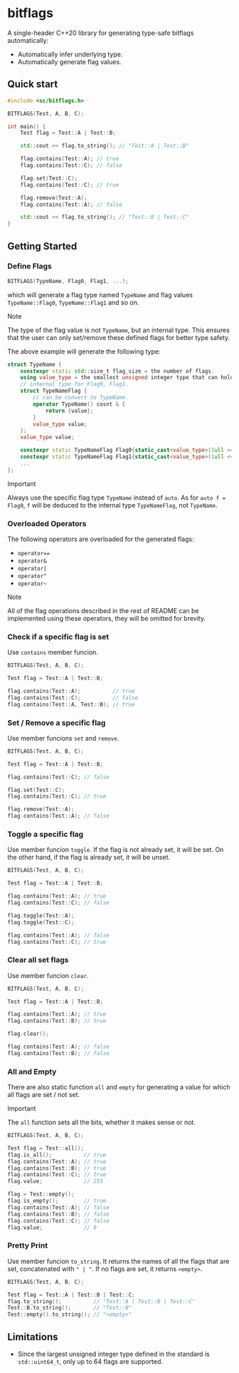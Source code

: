# bitflags

A single-header C++20 library for generating type-safe bitflags automatically:

* Automatically infer underlying type.
* Automatically generate flag values.

## Quick start

```cpp
#include <sc/bitflags.h>

BITFLAGS(Test, A, B, C);

int main() {
    Test flag = Test::A | Test::B;

    std::cout << flag.to_string(); // "Test::A | Test::B"

    flag.contains(Test::A); // true
    flag.contains(Test::C); // false

    flag.set(Test::C); 
    flag.contains(Test::C); // true

    flag.remove(Test::A);
    flag.contains(Test::A); // false

    std::cout << flag.to_string(); // "Test::B | Test::C"
}
```

## Getting Started

### Define Flags

```cpp
BITFLAGS(TypeName, Flag0, Flag1, ...);
```

which will generate a flag type named `TypeName` and flag values `TypeName::Flag0`, `TypeName::Flag1` and so on.

> [!NOTE]
> The type of the flag value is not `TypeName`, but an internal type. This ensures that the user can only set/remove these defined flags for better type safety.

The above example will generate the following type:

```cpp
struct TypeName {
    constexpr static std::size_t flag_size = the number of flags.
    using value_type = the smallest unsigned integer type that can hold all the flags. 
    // internal type for Flag0, Flag1.
    struct TypeNameFlag {
        // can be convert to TypeName.
        operator TypeName() cosnt & {
            return {value};
        }
        value_type value;
    };
    value_type value;

    constexpr static TypeNameFlag Flag0{static_cast<value_type>(1ull << 0)};
    constexpr static TypeNameFlag Flag1{static_cast<value_type>(1ull << 1)};
    ...
};
```

> [!IMPORTANT]
> Always use the specific flag type `TypeName` instead of `auto`. As for `auto f = Flag0`, `f` will be deduced to the internal type `TypeNameFlag`, not `TypeName`.

### Overloaded Operators 

The following operators are overloaded for the generated flags:

* `operator==`
* `operator&`
* `operator|`
* `operator^`
* `operator~`

> [!NOTE]
> All of the flag operations described in the rest of README can be implemented using these operators, they will be omitted for brevity.

### Check if a specific flag is set

Use `contains` member funcion.

```cpp
BITFLAGS(Test, A, B, C);

Test flag = Test::A | Test::B;

flag.contains(Test::A);          // true
flag.contains(Test::C);          // false
flag.contains(Test::A, Test::B); // true
```

### Set / Remove a specific flag

Use member funcions `set` and `remove`.

```cpp
BITFLAGS(Test, A, B, C);

Test flag = Test::A | Test::B;

flag.contains(Test::C); // false

flag.set(Test::C);
flag.contains(Test::C); // true

flag.remove(Test::A);
flag.contains(Test::A); // false
```

### Toggle a specific flag

Use member funcion `toggle`. If the flag is not already set, it will be set. On the other hand, if the flag is already set, it will be unset.

```cpp
BITFLAGS(Test, A, B, C);

Test flag = Test::A | Test::B;

flag.contains(Test::A); // true
flag.contains(Test::C); // false

flag.toggle(Test::A);
flag.toggle(Test::C);

flag.contains(Test::A); // false
flag.contains(Test::C); // true
```

### Clear all set flags

Use member funcion `clear`.

```cpp
BITFLAGS(Test, A, B, C);

Test flag = Test::A | Test::B;

flag.contains(Test::A); // true
flag.contains(Test::B); // true

flag.clear();

flag.contains(Test::A); // false
flag.contains(Test::B); // false
```

### All and Empty

There are also static function `all` and `empty` for generating a value for which all flags are set / not set.

> [!IMPORTANT]
> The `all` function sets all the bits, whether it makes sense or not.

```cpp
BITFLAGS(Test, A, B, C);

Test flag = Test::all();
flag.is_all();          // true
flag.contains(Test::A); // true
flag.contains(Test::B); // true
flag.contains(Test::C); // true
flag.value;             // 255

flag = Test::empty();
flag.is_empty();        // true
flag.contains(Test::A); // false
flag.contains(Test::B); // false
flag.contains(Test::C); // false
flag.value;             // 0
```

### Pretty Print

Use member funcion `to_string`. It returns the names of all the flags that are set, concatenated with `" | "`. If no flags are set, it returns `<empty>`.

```cpp
BITFLAGS(Test, A, B, C);

Test flag = Test::A | Test::B | Test::C;
flag.to_string();          // "Test::A | Test::B | Test::C"
Test::B.to_string();       // "Test::B"
Test::empty().to_string(); // "<empty>"
```

## Limitations

* Since the largest unsigned integer type defined in the standard is `std::uint64_t`, only up to 64 flags are supported.
